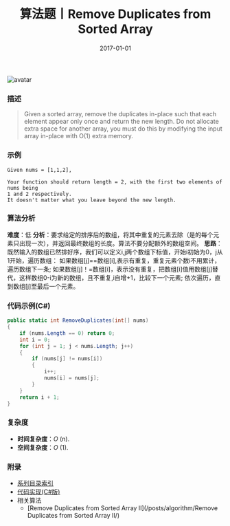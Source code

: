 ﻿---
title: 算法题丨Remove Duplicates from Sorted Array
tags:
  - 算法
  - 编程技巧
  - 数据结构
categories: 计算机基础
date: 2017-01-01
---
![avatar](/uploads/images/450f7e84-27ba-4178-8de0-a890e41cb713.jpg)
### 描述
>Given a sorted array, remove the duplicates in-place such that each element appear only once and return the new length.
Do not allocate extra space for another array, you must do this by modifying the input array in-place with O(1) extra memory.

### 示例
 ```
Given nums = [1,1,2],
	
Your function should return length = 2, with the first two elements of nums being 
1 and 2 respectively.
It doesn't matter what you leave beyond the new length.
 ```
<!-- more -->
### 算法分析
**难度**：低
**分析**：要求给定的排序后的数组，将其中重复的元素去除（是的每个元素只出现一次），并返回最终数组的长度。算法不要分配额外的数组空间。
**思路**：既然输入的数组已然排好序，我们可以定义i,j两个数组下标值，开始i初始为0，j从1开始，遍历数组：
如果数组[j]==数组[i],表示有重复，重复元素个数i不用累计，遍历数组下一条;
如果数组[j]！=数组[i]，表示没有重复，把数组[i]值用数组[j]替代，这样数组0-i为新的数组，且不重复,i自增+1，比较下一个元素;
依次遍历，直到数组[j]至最后一个元素。

### 代码示例(C#)
```csharp
public static int RemoveDuplicates(int[] nums)
{                                             
    if (nums.Length == 0) return 0;           
    int i = 0;                                
    for (int j = 1; j < nums.Length; j++)     
    {                                         
        if (nums[j] != nums[i])               
        {                                     
            i++;                              
            nums[i] = nums[j];                
        }                                     
    }                                         
    return i + 1;                             
}                                             
 ```
### 复杂度
- **时间复杂度**：*O* (n). 
- **空间复杂度**：*O* (1).

### 附录
- [系列目录索引](/posts/algorithm/index/)
- [代码实现(C#版)](https://github.com/lizzie2008/LeetCode.git)
- 相关算法
	- [Remove Duplicates from Sorted Array II](/posts/algorithm/Remove Duplicates from Sorted Array II/)

